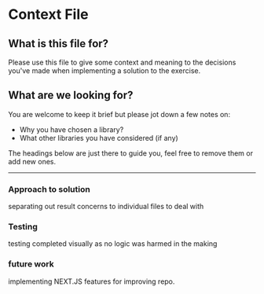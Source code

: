 # Context File

## What is this file for?

Please use this file to give some context and meaning to the decisions you've
made when implementing a solution to the
exercise.

## What are we looking for?

You are welcome to keep it brief but please jot down a few notes on:

- Why you have chosen a library?
- What other libraries you have considered (if any)

The headings below are just there to guide you, feel free to remove them or add
new ones.

---

### Approach to solution

separating out result concerns to individual files to deal with

### Testing

testing completed visually as no logic was harmed in the making

### future work

implementing NEXT.JS features for improving repo.
